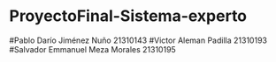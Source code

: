 # ProyectoFinal-Sistema-experto
#Pablo Darío Jiménez Nuño 21310143
#Victor Aleman Padilla 21310193
#Salvador Emmanuel Meza Morales 21310195
